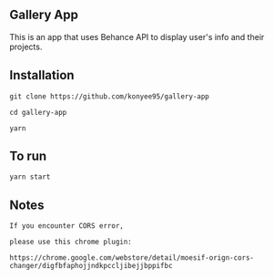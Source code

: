 ## Gallery App

This is an app that uses Behance API to display user's info and their projects.

## Installation

```
git clone https://github.com/konyee95/gallery-app

cd gallery-app

yarn
```

## To run

```
yarn start
```

## Notes
```
If you encounter CORS error,

please use this chrome plugin:

https://chrome.google.com/webstore/detail/moesif-orign-cors-changer/digfbfaphojjndkpccljibejjbppifbc
